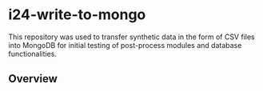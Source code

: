 # i24-write-to-mongo

This repository was used to transfer synthetic data in the form of CSV files into MongoDB for initial testing of post-process modules and database functionalities. 

## Overview

